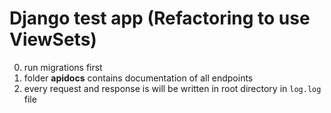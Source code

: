 # Django test app (Refactoring to use ViewSets)
0. run migrations first
1. folder **apidocs** contains documentation of all endpoints
2. every request and response is will be written in root directory in `log.log` file
